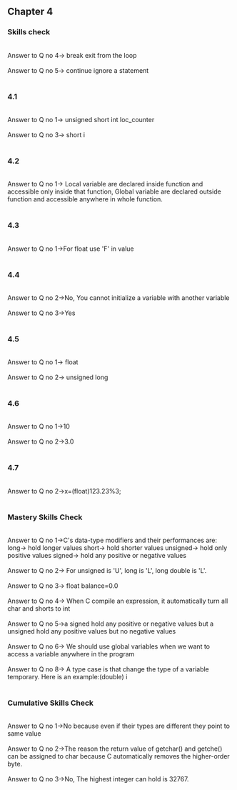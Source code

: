 ## Chapter 4

### Skills check

<br/>
Answer to Q no 4-> break exit from the loop<br/>
<br/>
Answer to Q no 5-> continue ignore a statement<br/>
<br/>

### 4.1

<br/>
Answer to Q no 1-> unsigned short int loc_counter<br/>
<br/>
Answer to Q no 3-> short i<br/>
<br/>

### 4.2

<br/>
Answer to Q no 1-> Local variable are declared inside function and accessible only inside that function, Global variable are declared outside function and accessible anywhere in whole function.<br/>
<br/>

### 4.3

<br/>
Answer to Q no 1->For float use 'F' in value<br/>
<br/>

### 4.4

<br/>
Answer to Q no 2->No, You cannot initialize a variable with another variable<br/>
<br/>
Answer to Q no 3->Yes<br/>
<br/>

### 4.5

<br/>
Answer to Q no 1-> float<br/>
<br/>
Answer to Q no 2-> unsigned long<br/>
<br/>

### 4.6

<br/>
Answer to Q no 1->10<br/>
<br/>
Answer to Q no 2->3.0<br/>
<br/>

### 4.7

<br/>
Answer to Q no 2->x=(float)123.23%3;<br/>
<br/>

### Mastery Skills Check

<br/>
Answer to Q no 1->C's data-type modifiers and their performances are:
long-> hold longer values
short-> hold shorter values
unsigned-> hold only positive values
signed-> hold any positive or negative values
<br/>
<br/>
Answer to Q no 2-> For unsigned is 'U', long is 'L', long double is 'L'.<br/>
<br/>
Answer to Q no  3-> float balance=0.0<br/>
<br/>
Answer to Q no 4-> When C compile an expression, it automatically turn all char and shorts to int<br/>
<br/>
Answer to Q no 5->a signed hold any positive or negative values but a unsigned hold any positive values but no negative values<br/>
<br/>
Answer to Q no 6-> We should use global variables when we want to access a variable anywhere in the program<br/>
<br/>
Answer to Q no 8-> A type case is that change the type of a variable temporary. Here is an example:(double) i<br/>
<br/>

### Cumulative Skills Check

<br/>
Answer to Q no 1->No because even if their types are different they point to same value<br/>
<br/>
Answer to Q no 2->The reason the return value of getchar() and getche() can be assigned to char because C automatically removes the higher-order byte.<br/>
<br/>
Answer to Q no 3->No, The highest integer can hold is 32767.<br/>